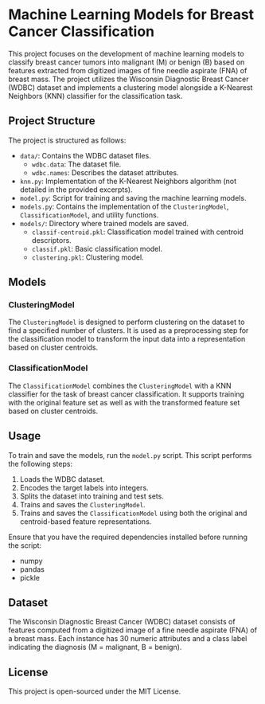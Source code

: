 # Machine Learning Models for Breast Cancer Classification

This project focuses on the development of machine learning models to classify breast cancer tumors into malignant (M) or benign (B) based on features extracted from digitized images of fine needle aspirate (FNA) of breast mass. The project utilizes the Wisconsin Diagnostic Breast Cancer (WDBC) dataset and implements a clustering model alongside a K-Nearest Neighbors (KNN) classifier for the classification task.

## Project Structure

The project is structured as follows:

- `data/`: Contains the WDBC dataset files.
  - `wdbc.data`: The dataset file.
  - `wdbc.names`: Describes the dataset attributes.
- `knn.py`: Implementation of the K-Nearest Neighbors algorithm (not detailed in the provided excerpts).
- `model.py`: Script for training and saving the machine learning models.
- `models.py`: Contains the implementation of the `ClusteringModel`, `ClassificationModel`, and utility functions.
- `models/`: Directory where trained models are saved.
  - `classif-centroid.pkl`: Classification model trained with centroid descriptors.
  - `classif.pkl`: Basic classification model.
  - `clustering.pkl`: Clustering model.

## Models

### ClusteringModel

The `ClusteringModel` is designed to perform clustering on the dataset to find a specified number of clusters. It is used as a preprocessing step for the classification model to transform the input data into a representation based on cluster centroids.

### ClassificationModel

The `ClassificationModel` combines the `ClusteringModel` with a KNN classifier for the task of breast cancer classification. It supports training with the original feature set as well as with the transformed feature set based on cluster centroids.

## Usage

To train and save the models, run the `model.py` script. This script performs the following steps:

1. Loads the WDBC dataset.
2. Encodes the target labels into integers.
3. Splits the dataset into training and test sets.
4. Trains and saves the `ClusteringModel`.
5. Trains and saves the `ClassificationModel` using both the original and centroid-based feature representations.

Ensure that you have the required dependencies installed before running the script:

- numpy
- pandas
- pickle

## Dataset

The Wisconsin Diagnostic Breast Cancer (WDBC) dataset consists of features computed from a digitized image of a fine needle aspirate (FNA) of a breast mass. Each instance has 30 numeric attributes and a class label indicating the diagnosis (M = malignant, B = benign).

## License

This project is open-sourced under the MIT License.